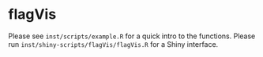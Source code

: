 # flagVis

Please see `inst/scripts/example.R` for a quick intro to the functions.
Please run `inst/shiny-scripts/flagVis/flagVis.R` for a Shiny interface.
